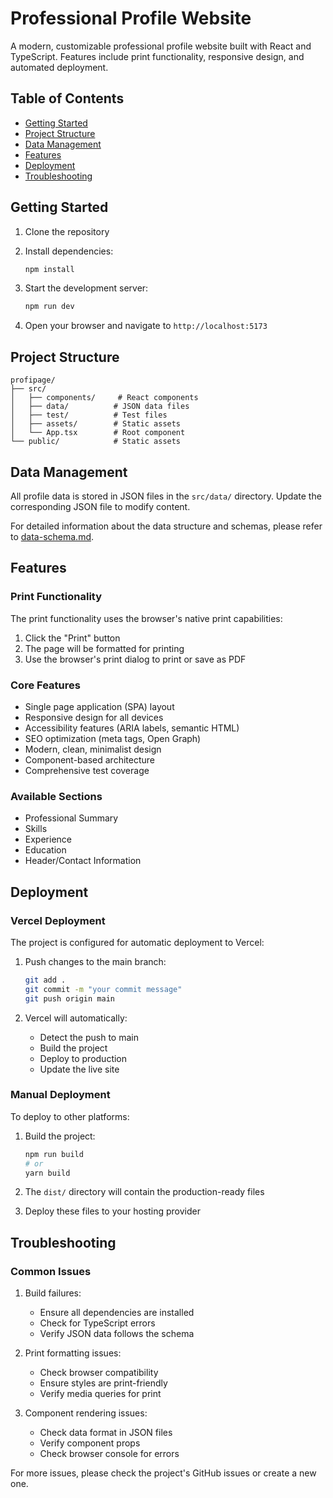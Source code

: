 # Professional Profile Website

A modern, customizable professional profile website built with React and TypeScript. Features include print functionality, responsive design, and automated deployment.

## Table of Contents
- [Getting Started](#getting-started)
- [Project Structure](#project-structure)
- [Data Management](#data-management)
- [Features](#features)
- [Deployment](#deployment)
- [Troubleshooting](#troubleshooting)

## Getting Started

1. Clone the repository

2. Install dependencies:
   ```bash
   npm install
   ```

3. Start the development server:
   ```bash
   npm run dev
   ```

4. Open your browser and navigate to `http://localhost:5173`

## Project Structure
```
profipage/
├── src/
│   ├── components/     # React components
│   ├── data/          # JSON data files
│   ├── test/          # Test files
│   ├── assets/        # Static assets
│   └── App.tsx        # Root component
└── public/            # Static assets
```

## Data Management

All profile data is stored in JSON files in the `src/data/` directory. Update the corresponding JSON file to modify content.

For detailed information about the data structure and schemas, please refer to [data-schema.md](docs/data-schema.md).

## Features

### Print Functionality
The print functionality uses the browser's native print capabilities:
1. Click the "Print" button
2. The page will be formatted for printing
3. Use the browser's print dialog to print or save as PDF

### Core Features
- Single page application (SPA) layout
- Responsive design for all devices
- Accessibility features (ARIA labels, semantic HTML)
- SEO optimization (meta tags, Open Graph)
- Modern, clean, minimalist design
- Component-based architecture
- Comprehensive test coverage

### Available Sections
- Professional Summary
- Skills
- Experience
- Education
- Header/Contact Information

## Deployment

### Vercel Deployment

The project is configured for automatic deployment to Vercel:

1. Push changes to the main branch:
   ```bash
   git add .
   git commit -m "your commit message"
   git push origin main
   ```

2. Vercel will automatically:
   - Detect the push to main
   - Build the project
   - Deploy to production
   - Update the live site

### Manual Deployment

To deploy to other platforms:

1. Build the project:
   ```bash
   npm run build
   # or
   yarn build
   ```

2. The `dist/` directory will contain the production-ready files
3. Deploy these files to your hosting provider

## Troubleshooting

### Common Issues

1. Build failures:
   - Ensure all dependencies are installed
   - Check for TypeScript errors
   - Verify JSON data follows the schema

2. Print formatting issues:
   - Check browser compatibility
   - Ensure styles are print-friendly
   - Verify media queries for print

3. Component rendering issues:
   - Check data format in JSON files
   - Verify component props
   - Check browser console for errors

For more issues, please check the project's GitHub issues or create a new one.
